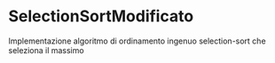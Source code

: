 # SelectionSortModificato
Implementazione algoritmo di ordinamento ingenuo selection-sort che seleziona il massimo
